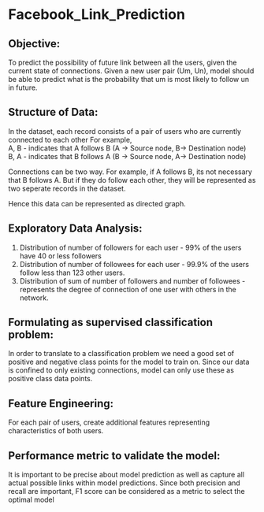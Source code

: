 # Facebook_Link_Prediction
## Objective:

To predict the possibility of future link between all the users, given the current state of connections.
Given a new user pair (Um, Un), model should be able to predict what is the probability that um is most likely to follow un in future.


## Structure of Data:
In the dataset, each record consists of a pair of users who are currently connected to each other
For example, <br>
A, B  -  indicates that A follows B (A -> Source node, B-> Destination node) <br>
B, A  -  indicates that B follows A (B -> Source node, A-> Destination node) <br>

Connections can be two way. For example, if A follows B, its not necessary that B follows A. But if they do follow each other, they will be represented as two seperate records in the dataset.

Hence this data can be represented as directed graph.

## Exploratory Data Analysis:
1. Distribution of number of followers for each user - 99% of the users have 40 or less followers
2. Distribution of number of followees for each user - 99.9% of the users follow less than 123 other users.
3. Distribution of sum of number of followers and number of followees - represents the degree of connection of one user with others in the network.

## Formulating as supervised classification problem:
In order to translate to a classification problem we need a good set of positive and negative class points for the model to train on. 
Since our data is confined to only existing connections, model can only use these as positive class data points. 



## Feature Engineering:
For each pair of users, create additional features representing characteristics of both users.


## Performance metric to validate the model:
It is important to be precise about model prediction as well as capture all actual possible links within model predictions. Since both precision and recall are important,  F1 score can be considered as a metric to select the optimal model
